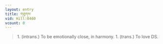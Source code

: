 ```yaml
---
layout: entry
title: གཅུགས་
vid: Hill:0460
vcount: 0
---
```

> 1\. (intrans\.) To be emotionally close, in harmony\. 1\. (trans\.) To love DS\.

